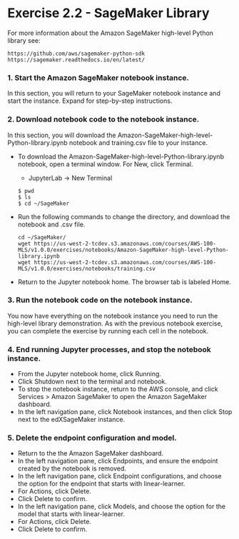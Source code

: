 # Exercise 2.2 - SageMaker Library

For more information about the Amazon SageMaker high-level Python library see:

    https://github.com/aws/sagemaker-python-sdk
    https://sagemaker.readthedocs.io/en/latest/

### 1. Start the Amazon SageMaker notebook instance.

In this section, you will return to your SageMaker notebook instance and start the instance.
Expand for step-by-step instructions.


### 2. Download notebook code to the notebook instance.

In this section, you will download the Amazon-SageMaker-high-level-Python-library.ipynb notebook and training.csv file to your instance.

* To download the Amazon-SageMaker-high-level-Python-library.ipynb notebook, open a terminal window. For New, click Terminal.
    * JupyterLab -> New Terminal
    ```
    $ pwd
    $ ls
    $ cd ~/SageMaker
    ```
* Run the following commands to change the directory, and download the notebook and .csv file.

    ```
    cd ~/SageMaker/
    wget https://us-west-2-tcdev.s3.amazonaws.com/courses/AWS-100-MLS/v1.0.0/exercises/notebooks/Amazon-SageMaker-high-level-Python-library.ipynb
    wget https://us-west-2-tcdev.s3.amazonaws.com/courses/AWS-100-MLS/v1.0.0/exercises/notebooks/training.csv
    ```

* Return to the Jupyter notebook home. The browser tab is labeled Home.

### 3. Run the notebook code on the notebook instance.

You now have everything on the notebook instance you need to run the high-level library demonstration. As with the previous notebook exercise, you can complete the exercise by running each cell in the notebook.

### 4. End running Jupyter processes, and stop the notebook instance.

* From the Jupyter notebook home, click Running.
* Click Shutdown next to the terminal and notebook.
* To stop the notebook instance, return to the AWS console, and click Services > Amazon SageMaker to open the Amazon SageMaker dashboard.
* In the left navigation pane, click Notebook instances, and then click Stop next to the edXSageMaker instance.

### 5. Delete the endpoint configuration and model.

* Return to the the Amazon SageMaker dashboard.
* In the left navigation pane, click Endpoints, and ensure the endpoint created by the notebook is removed.
* In the left navigation pane, click Endpoint configurations, and choose the option for the endpoint that starts with linear-learner.
* For Actions, click Delete.
* Click Delete to confirm.
* In the left navigation pane, click Models, and choose the option for the model that starts with linear-learner.
* For Actions, click Delete.
* Click Delete to confirm.

